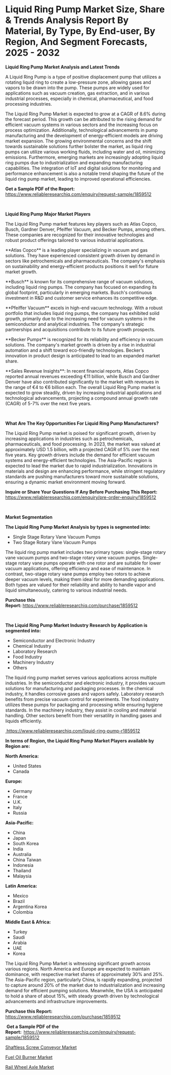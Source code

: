 <p><h1>Liquid Ring Pump Market Size, Share & Trends Analysis Report By Material, By Type, By End-user, By Region, And Segment Forecasts, 2025 - 2032</h1></p><p><strong>Liquid Ring Pump Market Analysis and Latest Trends</strong></p>
<p><p>A Liquid Ring Pump is a type of positive displacement pump that utilizes a rotating liquid ring to create a low-pressure zone, allowing gases and vapors to be drawn into the pump. These pumps are widely used for applications such as vacuum creation, gas extraction, and in various industrial processes, especially in chemical, pharmaceutical, and food processing industries.</p><p>The Liquid Ring Pump Market is expected to grow at a CAGR of 8.6% during the forecast period. This growth can be attributed to the rising demand for efficient vacuum systems in various sectors and the increasing focus on process optimization. Additionally, technological advancements in pump manufacturing and the development of energy-efficient models are driving market expansion. The growing environmental concerns and the shift towards sustainable solutions further bolster the market, as liquid ring pumps can utilize various working fluids, including water and oil, minimizing emissions. Furthermore, emerging markets are increasingly adopting liquid ring pumps due to industrialization and expanding manufacturing capabilities. The integration of IoT and digital solutions for monitoring and performance enhancement is also a notable trend shaping the future of the liquid ring pump market, leading to improved operational efficiencies.</p></p>
<p><strong>Get a Sample PDF of the Report:&nbsp;</strong> <a href="https://www.reliableresearchiq.com/enquiry/request-sample/1859512?utm_campaign=1842&utm_medium=2&utm_source=Github&utm_content=ia&utm_term=16022025&utm_id=liquid-ring-pump">https://www.reliableresearchiq.com/enquiry/request-sample/1859512</a></p>
<p>&nbsp;</p>
<p><strong>Liquid Ring Pump Major Market Players</strong></p>
<p><p>The Liquid Ring Pump market features key players such as Atlas Copco, Busch, Gardner Denver, Pfeiffer Vacuum, and Becker Pumps, among others. These companies are recognized for their innovative technologies and robust product offerings tailored to various industrial applications. </p><p>**Atlas Copco** is a leading player specializing in vacuum and gas solutions. They have experienced consistent growth driven by demand in sectors like petrochemicals and pharmaceuticals. The company's emphasis on sustainability and energy-efficient products positions it well for future market growth.</p><p>**Busch** is known for its comprehensive range of vacuum solutions, including liquid ring pumps. The company has focused on expanding its global footprint, particularly in emerging markets. Busch's continuous investment in R&D and customer service enhances its competitive edge.</p><p>**Pfeiffer Vacuum** excels in high-end vacuum technology. With a robust portfolio that includes liquid ring pumps, the company has exhibited solid growth, primarily due to the increasing need for vacuum systems in the semiconductor and analytical industries. The company's strategic partnerships and acquisitions contribute to its future growth prospects.</p><p>**Becker Pumps** is recognized for its reliability and efficiency in vacuum solutions. The company's market growth is driven by a rise in industrial automation and a shift toward eco-friendly technologies. Becker’s innovation in product design is anticipated to lead to an expanded market share.</p><p>**Sales Revenue Insights**: In recent financial reports, Atlas Copco reported annual revenues exceeding €11 billion, while Busch and Gardner Denver have also contributed significantly to the market with revenues in the range of €4 to €6 billion each. The overall Liquid Ring Pump market is expected to grow steadily, driven by increasing industrial applications and technological advancements, projecting a compound annual growth rate (CAGR) of 5-7% over the next five years.</p></p>
<p>&nbsp;</p>
<p><strong>What Are The Key Opportunities For Liquid Ring Pump Manufacturers?</strong></p>
<p><p>The Liquid Ring Pump market is poised for significant growth, driven by increasing applications in industries such as petrochemicals, pharmaceuticals, and food processing. In 2023, the market was valued at approximately USD 1.5 billion, with a projected CAGR of 5% over the next five years. Key growth drivers include the demand for efficient vacuum systems and energy-efficient technologies. The Asia-Pacific region is expected to lead the market due to rapid industrialization. Innovations in materials and design are enhancing performance, while stringent regulatory standards are pushing manufacturers toward more sustainable solutions, ensuring a dynamic market environment moving forward.</p></p>
<p><strong>Inquire or Share Your Questions If Any Before Purchasing This Report:</strong> <a href="https://www.reliableresearchiq.com/enquiry/pre-order-enquiry/1859512?utm_campaign=1842&utm_medium=2&utm_source=Github&utm_content=ia&utm_term=16022025&utm_id=liquid-ring-pump">https://www.reliableresearchiq.com/enquiry/pre-order-enquiry/1859512</a></p>
<p>&nbsp;</p>
<p><strong>Market Segmentation</strong></p>
<p><strong>The Liquid Ring Pump Market Analysis by types is segmented into:</strong></p>
<p><ul><li>Single Stage Rotary Vane Vacuum Pumps</li><li>Two Stage Rotary Vane Vacuum Pumps</li></ul></p>
<p><p>The liquid ring pump market includes two primary types: single-stage rotary vane vacuum pumps and two-stage rotary vane vacuum pumps. Single-stage rotary vane pumps operate with one rotor and are suitable for lower vacuum applications, offering efficiency and ease of maintenance. In contrast, two-stage rotary vane pumps employ two rotors to achieve deeper vacuum levels, making them ideal for more demanding applications. Both types are valued for their reliability and ability to handle vapor and liquid simultaneously, catering to various industrial needs.</p></p>
<p><strong>Purchase this Report:&nbsp;</strong><a href="https://www.reliableresearchiq.com/purchase/1859512?utm_campaign=1842&utm_medium=2&utm_source=Github&utm_content=ia&utm_term=16022025&utm_id=liquid-ring-pump">https://www.reliableresearchiq.com/purchase/1859512</a></p>
<p>&nbsp;</p>
<p><strong>The Liquid Ring Pump Market Industry Research by Application is segmented into:</strong></p>
<p><ul><li>Semiconductor and Electronic Industry</li><li>Chemical Industry</li><li>Laboratory Research</li><li>Food Industry</li><li>Machinery Industry</li><li>Others</li></ul></p>
<p><p>The liquid ring pump market serves various applications across multiple industries. In the semiconductor and electronic industry, it provides vacuum solutions for manufacturing and packaging processes. In the chemical industry, it handles corrosive gases and vapors safely. Laboratory research benefits from precise vacuum control for experiments. The food industry utilizes these pumps for packaging and processing while ensuring hygiene standards. In the machinery industry, they assist in cooling and material handling. Other sectors benefit from their versatility in handling gases and liquids efficiently.</p></p>
<p><a href="https://www.reliableresearchiq.com/liquid-ring-pump-r1859512?utm_campaign=1842&utm_medium=2&utm_source=Github&utm_content=ia&utm_term=16022025&utm_id=liquid-ring-pump">&nbsp;https://www.reliableresearchiq.com/liquid-ring-pump-r1859512</a></p>
<p><strong>In terms of Region, the Liquid Ring Pump Market Players available by Region are:</strong></p>
<p>
    <p> <strong> North America: </strong>
        <ul>
            <li>United States</li>
            <li>Canada</li>
        </ul>
        </p> 
    <p> <strong> Europe: </strong>
        <ul>
            <li>Germany</li>
            <li>France</li>
            <li>U.K.</li>
            <li>Italy</li>
            <li>Russia</li>
        </ul>
        </p> 
    <p> <strong> Asia-Pacific: </strong>
        <ul>
            <li>China</li>
            <li>Japan</li>
            <li>South Korea</li>
            <li>India</li>
            <li>Australia</li>
            <li>China Taiwan</li>
            <li>Indonesia</li>
            <li>Thailand</li>
            <li>Malaysia</li>
        </ul>
        </p> 
    <p> <strong> Latin America: </strong>
        <ul>
            <li>Mexico</li>
            <li>Brazil</li>
            <li>Argentina Korea</li>
            <li>Colombia</li>
        </ul>
        </p> 
    <p> <strong> Middle East & Africa: </strong>
        <ul>
            <li>Turkey</li>
            <li>Saudi</li>
            <li>Arabia</li>
            <li>UAE</li>
            <li>Korea</li>
        </ul>
    </p>
    </p>
<p><p>The Liquid Ring Pump Market is witnessing significant growth across various regions. North America and Europe are expected to maintain dominance, with respective market shares of approximately 30% and 25%. The Asia-Pacific region, particularly China, is rapidly expanding, projected to capture around 20% of the market due to industrialization and increasing demand for efficient pumping solutions. Meanwhile, the USA is anticipated to hold a share of about 15%, with steady growth driven by technological advancements and infrastructure improvements.</p></p>
<p><strong>Purchase this Report: </strong><a href="https://www.reliableresearchiq.com/purchase/1859512?utm_campaign=1842&utm_medium=2&utm_source=Github&utm_content=ia&utm_term=16022025&utm_id=liquid-ring-pump">https://www.reliableresearchiq.com/purchase/1859512</a></p>
<p>&nbsp;<strong>Get a Sample PDF of the Report:&nbsp;&nbsp;</strong><a href="https://www.reliableresearchiq.com/enquiry/request-sample/1859512?utm_campaign=1842&utm_medium=2&utm_source=Github&utm_content=ia&utm_term=16022025&utm_id=liquid-ring-pump">https://www.reliableresearchiq.com/enquiry/request-sample/1859512</a></p>
<p><strong></strong></p>
<p><p><a href="https://github.com/shafriusizi/Market-Research-Report-List-1/blob/main/shaftless-screw-conveyor-market.md?utm_campaign=1842&utm_medium=2&utm_source=Github&utm_content=ia&utm_term=16022025&utm_id=liquid-ring-pump">Shaftless Screw Conveyor Market</a></p><p><a href="https://github.com/kukolkasimo5/Market-Research-Report-List-1/blob/main/fuel-oil-burner-market.md?utm_campaign=1842&utm_medium=2&utm_source=Github&utm_content=ia&utm_term=16022025&utm_id=liquid-ring-pump">Fuel Oil Burner Market</a></p><p><a href="https://github.com/mudgeadamsvx/Market-Research-Report-List-1/blob/main/rail-wheel-axle-market.md?utm_campaign=1842&utm_medium=2&utm_source=Github&utm_content=ia&utm_term=16022025&utm_id=liquid-ring-pump">Rail Wheel Axle Market</a></p></p>